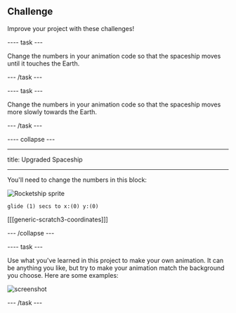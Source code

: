 ## Challenge
Improve your project with these challenges!

---- task ---

Change the numbers in your animation code so that the spaceship moves until it touches the Earth.

--- /task ---

---- task ---

Change the numbers in your animation code so that the  spaceship moves more slowly towards the Earth.

--- /task ---


---- collapse ---

---

title: Upgraded Spaceship

---

You'll need to change the numbers in this block:

![Rocketship sprite](images/sprite-spaceship.png)

```blocks3
glide (1) secs to x:(0) y:(0)
```

[[[generic-scratch3-coordinates]]]

--- /collapse ---

---- task ---

Use what you've learned in this project to make your own animation. It can be anything you like, but try to make your animation match the background you choose. Here are some examples:

![screenshot](images/space-egs.png)

--- /task ---

